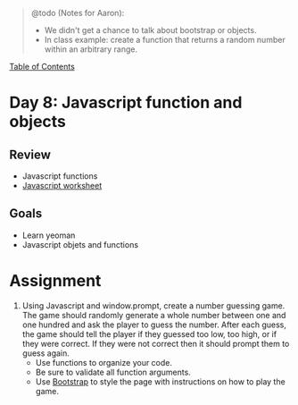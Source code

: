 > @todo (Notes for Aaron):
> - We didn't get a chance to talk about bootstrap or objects.
> - In class example: create a function that returns a random number within an arbitrary range.

[Table of Contents](/README.md)

# Day 8: Javascript function and objects

## Review
- Javascript functions
- [Javascript worksheet](/day-8/in-class/README.md)

## Goals
- Learn yeoman
- Javascript objets and functions

# Assignment
1. Using Javascript and window.prompt, create a number guessing game. The game should randomly generate a whole number between one and one hundred and ask the player to guess the number. After each guess, the game should tell the player if they guessed too low, too high, or if they were correct. If they were not correct then it should prompt them to guess again.
	- Use functions to organize your code.
	- Be sure to validate all function arguments.
	- Use [Bootstrap](http://getbootstrap.com) to style the page with instructions on how to play the game.